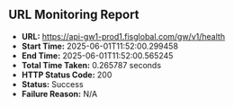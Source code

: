 ## URL Monitoring Report

- **URL:** https://api-gw1-prod1.fisglobal.com/gw/v1/health
- **Start Time:** 2025-06-01T11:52:00.299458
- **End Time:** 2025-06-01T11:52:00.565245
- **Total Time Taken:** 0.265787 seconds
- **HTTP Status Code:** 200
- **Status:** Success
- **Failure Reason:** N/A
